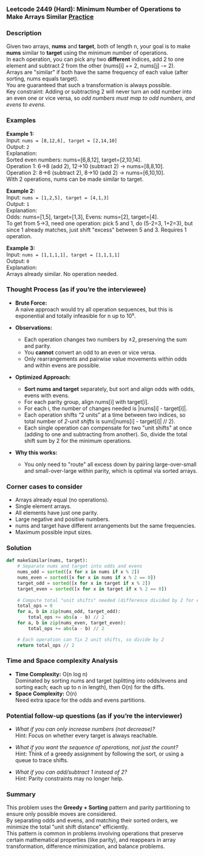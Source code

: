 ### Leetcode 2449 (Hard): Minimum Number of Operations to Make Arrays Similar [Practice](https://leetcode.com/problems/minimum-number-of-operations-to-make-arrays-similar)

### Description  
Given two arrays, **nums** and **target**, both of length n, your goal is to make **nums** similar to **target** using the minimum number of operations.  
In each operation, you can pick any two **different** indices, add 2 to one element and subtract 2 from the other (nums[i] += 2, nums[j] -= 2).  
Arrays are "similar" if both have the same frequency of each value (after sorting, nums equals target).  
You are guaranteed that such a transformation is always possible.  
Key constraint: Adding or subtracting 2 will never turn an odd number into an even one or vice versa, so *odd numbers must map to odd numbers, and evens to evens*.

### Examples  

**Example 1:**  
Input: `nums = [8,12,6], target = [2,14,10]`  
Output: `2`  
Explanation:  
Sorted even numbers: nums=[6,8,12], target=[2,10,14].  
Operation 1: 6→8 (add 2), 12→10 (subtract 2) → nums=[8,8,10].  
Operation 2: 8→6 (subtract 2), 8→10 (add 2) → nums=[6,10,10].  
With 2 operations, nums can be made similar to target.

**Example 2:**  
Input: `nums = [1,2,5], target = [4,1,3]`  
Output: `1`  
Explanation:  
Odds: nums=[1,5], target=[1,3], Evens: nums=[2], target=[4].  
To get from 5→3, need one operation: pick 5 and 1, do (5-2=3, 1+2=3), but since 1 already matches, just shift "excess" between 5 and 3. Requires 1 operation.

**Example 3:**  
Input: `nums = [1,1,1,1], target = [1,1,1,1]`  
Output: `0`  
Explanation:  
Arrays already similar. No operation needed.

### Thought Process (as if you’re the interviewee)  
- **Brute Force:**  
  A naive approach would try all operation sequences, but this is exponential and totally infeasible for n up to 10⁵.

- **Observations:**  
  - Each operation changes two numbers by ±2, preserving the sum and parity.
  - You **cannot** convert an odd to an even or vice versa.
  - Only rearrangements and pairwise value movements within odds and within evens are possible.

- **Optimized Approach:**  
  - **Sort nums and target** separately, but sort and align odds with odds, evens with evens.
  - For each parity group, align nums[i] with target[i].  
  - For each i, the number of changes needed is |nums[i] - target[i]|.  
  - Each operation shifts “2 units” at a time between two indices, so total number of *2-unit shifts* is sum(|nums[i] - target[i]| // 2).
  - Each single operation can compensate for two "unit shifts" at once (adding to one and subtracting from another). So, divide the total shift sum by 2 for the minimum operations.

- **Why this works:**  
  - You only need to "route" all excess down by pairing large-over-small and small-over-large within parity, which is optimal via sorted arrays.

### Corner cases to consider  
- Arrays already equal (no operations).
- Single element arrays.
- All elements have just one parity.
- Large negative and positive numbers.
- nums and target have different arrangements but the same frequencies.
- Maximum possible input sizes.

### Solution

```python
def makeSimilar(nums, target):
    # Separate nums and target into odds and evens
    nums_odd = sorted([x for x in nums if x % 2])
    nums_even = sorted([x for x in nums if x % 2 == 0])
    target_odd = sorted([x for x in target if x % 2])
    target_even = sorted([x for x in target if x % 2 == 0])
    
    # Compute total "unit shifts" needed (difference divided by 2 for each pair)
    total_ops = 0
    for a, b in zip(nums_odd, target_odd):
        total_ops += abs(a - b) // 2
    for a, b in zip(nums_even, target_even):
        total_ops += abs(a - b) // 2

    # Each operation can fix 2 unit shifts, so divide by 2
    return total_ops // 2
```

### Time and Space complexity Analysis  

- **Time Complexity:** O(n log n)  
  Dominated by sorting nums and target (splitting into odds/evens and sorting each; each up to n in length), then O(n) for the diffs.
- **Space Complexity:** O(n)  
  Need extra space for the odds and evens partitions.

### Potential follow-up questions (as if you’re the interviewer)  

- *What if you can only increase numbers (not decrease)?*  
  Hint: Focus on whether every target is always reachable.

- *What if you want the sequence of operations, not just the count?*  
  Hint: Think of a greedy assignment by following the sort, or using a queue to trace shifts.

- *What if you can add/subtract 1 instead of 2?*  
  Hint: Parity constraints may no longer help.

### Summary
This problem uses the **Greedy + Sorting** pattern and parity partitioning to ensure only possible moves are considered.  
By separating odds and evens, and matching their sorted orders, we minimize the total "unit shift distance" efficiently.  
This pattern is common in problems involving operations that preserve certain mathematical properties (like parity), and reappears in array transformation, difference minimization, and balance problems.